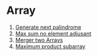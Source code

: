 # Array

1. [Generate next palindrome](./generate_next_palindrome.cpp)
2. [Max sum no element adjusant](./max_sum_no_element_adj.cpp)
3. [Merger two Arrays](./merge_two_array.cpp)
4. [Maximum product subarray](./maximum_subarray_product.cpp)